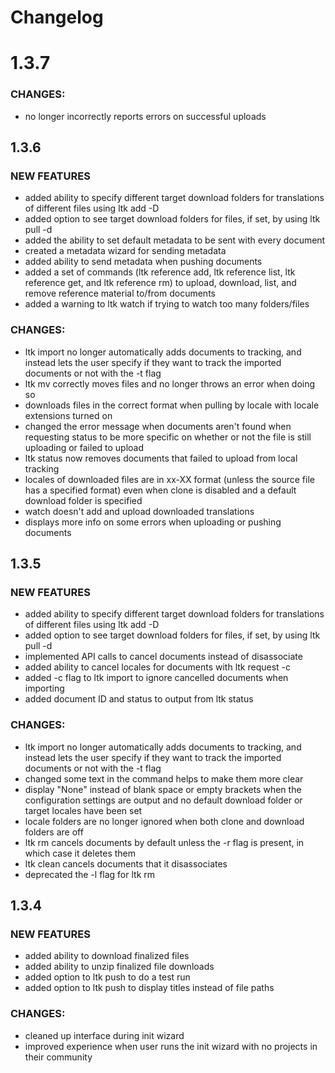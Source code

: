 # Changelog #
# 1.3.7
### CHANGES:
* no longer incorrectly reports errors on successful uploads

## 1.3.6
### NEW FEATURES
* added ability to specify different target download folders for translations of different files using ltk add -D
* added option to see target download folders for files, if set, by using ltk pull -d
* added the ability to set default metadata to be sent with every document
* created a metadata wizard for sending metadata
* added ability to send metadata when pushing documents
* added a set of commands (ltk reference add, ltk reference list, ltk reference get, and ltk reference rm) to upload, download, list, and remove reference material to/from documents
* added a warning to ltk watch if trying to watch too many folders/files
### CHANGES:
* ltk import no longer automatically adds documents to tracking, and instead lets the user specify if they want to track the imported documents or not with the -t flag
* ltk mv correctly moves files and no longer throws an error when doing so
* downloads files in the correct format when pulling by locale with locale extensions turned on
* changed the error message when documents aren't found when requesting status to be more specific on whether or not the file is still uploading or failed to upload
* ltk status now removes documents that failed to upload from local tracking
* locales of downloaded files are in xx-XX format (unless the source file has a specified format) even when clone is disabled and a default download folder is specified
* watch doesn't add and upload downloaded translations
* displays more info on some errors when uploading or pushing documents

## 1.3.5
### NEW FEATURES
* added ability to specify different target download folders for translations of different files using ltk add -D
* added option to see target download folders for files, if set, by using ltk pull -d
* implemented API calls to cancel documents instead of disassociate
* added ability to cancel locales for documents with ltk request -c
* added -c flag to ltk import to ignore cancelled documents when importing
* added document ID and status to output from ltk status
### CHANGES:
* ltk import no longer automatically adds documents to tracking, and instead lets the user specify if they want to track the imported documents or not with the -t flag
* changed some text in the command helps to make them more clear
* display "None" instead of blank space or empty brackets when the configuration settings are output and no default download folder or target locales have been set
* locale folders are no longer ignored when both clone and download folders are off
* ltk rm cancels documents by default unless the -r flag is present, in which case it deletes them
* ltk clean cancels documents that it disassociates
* deprecated the -l flag for ltk rm

## 1.3.4
### NEW FEATURES
* added ability to download finalized files
* added ability to unzip finalized file downloads
* added option to ltk push to do a test run
* added option to ltk push to display titles instead of file paths
### CHANGES:
* cleaned up interface during init wizard
* improved experience when user runs the init wizard with no projects in their community
